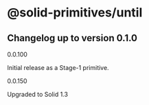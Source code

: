 # @solid-primitives/until

## Changelog up to version 0.1.0

0.0.100

Initial release as a Stage-1 primitive.

0.0.150

Upgraded to Solid 1.3
